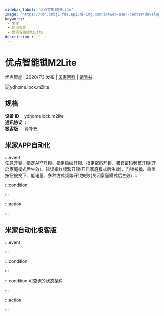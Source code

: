 ```yaml
---
sidebar_label: '优点智能锁M2Lite'
image: 'https://cdn.cnbj1.fds.api.mi-img.com/iotweb-user-center/developer_1679047767588PKacHKS9.png?GalaxyAccessKeyId=AKVGLQWBOVIRQ3XLEW&Expires=9223372036854775807&Signature=ApqWj+pqS8d+l2Y6HCvZ8Gks1m8='
keywords: 
 - 米家
 - 优点智能
 - 优点智能锁M2Lite
description : ''
---
```

# 优点智能锁M2Lite

优点智能 | 2020/7/3 发布 | [米家百科](https://home.mi.com/webapp/content/baike/product/index.html?model=ydhome.lock.m2lite) | [说明书](https://home.mi.com/views/introduction.html?model=ydhome.lock.m2lite&region=cn)

![ydhome.lock.m2lite](https://cdn.cnbj1.fds.api.mi-img.com/iotweb-user-center/developer_1679047767588PKacHKS9.png?GalaxyAccessKeyId=AKVGLQWBOVIRQ3XLEW&Expires=9223372036854775807&Signature=ApqWj+pqS8d+l2Y6HCvZ8Gks1m8=)

## 规格  
> 
**设备 ID** ：ydhome.lock.m2lite  
**通讯协议** ：  
**极客版**  ： 待补充 


## 米家APP自动化  

:::event  
任意开锁、指定APP开锁、指定指纹开锁、指定密码开锁、错误密码频繁开锁(开启家庭模式后生效）、错误指纹频繁开锁(开启家庭模式后生效)、门锁被撬、重置按钮被按下、低电量、多种方式频繁开锁失败(关闭家庭模式后生效)
:::

:::condition  

:::

:::action   

:::

## 米家自动化极客版  

:::event  

:::

:::condition  

:::

:::condition 可查询的状态条件  

:::

:::action  

:::

        
